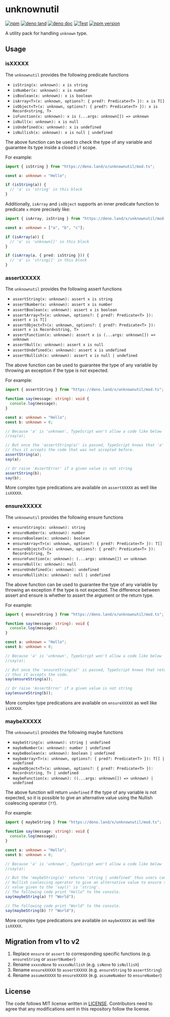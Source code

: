 # unknownutil

[![npm](http://img.shields.io/badge/available%20on-npm-lightgrey.svg?logo=npm&logoColor=white)](https://www.npmjs.com/package/unknownutil)
[![deno land](http://img.shields.io/badge/available%20on-deno.land/x-lightgrey.svg?logo=deno)](https://deno.land/x/unknownutil)
[![deno doc](https://doc.deno.land/badge.svg)](https://doc.deno.land/https/deno.land/x/unknownutil/mod.ts)
[![Test](https://github.com/lambdalisue/deno-unknownutil/workflows/Test/badge.svg)](https://github.com/lambdalisue/deno-unknownutil/actions?query=workflow%3ATest)
[![npm version](https://badge.fury.io/js/unknownutil.svg)](https://badge.fury.io/js/unknownutil)

A utility pack for handling `unknown` type.

[deno]: https://deno.land/

## Usage

### isXXXXX

The `unknownutil` provides the following predicate functions

- `isString(x: unknown): x is string`
- `isNumber(x: unknown): x is number`
- `isBoolean(x: unknown): x is boolean`
- `isArray<T>(x: unknown, options?: { pred?: Predicate<T> }): x is T[]`
- `isObject<T>(x: unknown, options?: { pred?: Predicate<T> }): x is Record<string, T>`
- `isFunction(x: unknown): x is (...args: unknown[]) => unknown`
- `isNull(x: unknown): x is null`
- `isUndefined(x: unknown): x is undefined`
- `isNullish(x: unknown): x is null | undefined`

The above function can be used to check the type of any variable and guarantee
its type inside a closed `if` scope.

For example:

```typescript
import { isString } from "https://deno.land/x/unknownutil/mod.ts";

const a: unknown = "Hello";

if (isString(a)) {
  // 'a' is 'string' in this block
}
```

Additionally, `isArray` and `isObject` supports an inner predicate function to
predicate `x` more precisely like:

```typescript
import { isArray, isString } from "https://deno.land/x/unknownutil/mod.ts";

const a: unknown = ["a", "b", "c"];

if (isArray(a)) {
  // 'a' is 'unknown[]' in this block
}

if (isArray(a, { pred: isString })) {
  // 'a' is 'string[]' in this block
}
```

### assertXXXXX

The `unknownutil` provides the following assert functions

- `assertString(x: unknown): assert x is string`
- `assertNumber(x: unknown): assert x is number`
- `assertBoolean(x: unknown): assert x is boolean`
- `assertArray<T>(x: unknown, options?: { pred?: Predicate<T> }): assert x is T[]`
- `assertObject<T>(x: unknown, options?: { pred?: Predicate<T> }): assert x is Record<string, T>`
- `assertFunction(x: unknown): assert x is (...args: unknown[]) => unknown`
- `assertNull(x: unknown): assert x is null`
- `assertUndefined(x: unknown): assert x is undefined`
- `assertNullish(x: unknown): assert x is null | undefined`

The above function can be used to guarantee the type of any variable by throwing
an exception if the type is not expected.

For example:

```typescript
import { assertString } from "https://deno.land/x/unknownutil/mod.ts";

function say(message: string): void {
  console.log(message);
}

const a: unknown = "Hello";
const b: unknown = 0;

// Because 'a' is 'unknown', TypeScript won't allow a code like below
//say(a);

// But once the 'assertString(a)' is passed, TypeScript knows that 'a' is 'string'
// thus it accepts the code that was not accepted before.
assertString(a);
say(a);

// Or raise 'AssertError' if a given value is not string
assertString(b);
say(b);
```

More complex type predications are available on `assertXXXXX` as well like
`isXXXXX`.

### ensureXXXXX

The `unknownutil` provides the following ensure functions

- `ensureString(x: unknown): string`
- `ensureNumber(x: unknown): number`
- `ensureBoolean(x: unknown): boolean`
- `ensureArray<T>(x: unknown, options?: { pred?: Predicate<T> }): T[]`
- `ensureObject<T>(x: unknown, options?: { pred?: Predicate<T> }): Record<string, T>`
- `ensureFunction(x: unknown): (...args: unknown[]) => unknown`
- `ensureNull(x: unknown): null`
- `ensureUndefined(x: unknown): undefined`
- `ensureNullish(x: unknown): null | undefined`

The above function can be used to guarantee the type of any variable by throwing
an exception if the type is not expected. The difference between assert and
ensure is whether to assert the argument or the return type.

For example:

```typescript
import { ensureString } from "https://deno.land/x/unknownutil/mod.ts";

function say(message: string): void {
  console.log(message);
}

const a: unknown = "Hello";
const b: unknown = 0;

// Because 'a' is 'unknown', TypeScript won't allow a code like below
//say(a);

// But once the 'ensureString(a)' is passed, TypeScript knows that return value is 'string'
// thus it accepts the code.
say(ensureString(a));

// Or raise 'AssertError' if a given value is not string
say(ensureString(b));
```

More complex type predications are available on `ensureXXXXX` as well like
`isXXXXX`.

### maybeXXXXX

The `unknownutil` provides the following maybe functions

- `maybeString(x: unknown): string | undefined`
- `maybeNumber(x: unknown): number | undefined`
- `maybeBoolean(x: unknown): boolean | undefined`
- `maybeArray<T>(x: unknown, options?: { pred?: Predicate<T> }): T[] | undefined`
- `maybeObject<T>(x: unknown, options?: { pred?: Predicate<T> }): Record<string, T> | undefined`
- `maybeFunction(x: unknown): ((...args: unknown[]) => unknown) | undefined`

The above function will return `undefined` if the type of any variable is not
expected, so it is possible to give an alternative value using the Nullish
coalescing operator (`??`).

For example:

```typescript
import { maybeString } from "https://deno.land/x/unknownutil/mod.ts";

function say(message: string): void {
  console.log(message);
}

const a: unknown = "Hello";
const b: unknown = 0;

// Because 'a' is 'unknown', TypeScript won't allow a code like below
//say(a);

// But the 'maybeString(a)' returns 'string | undefined' thus users can use
// Nullish coalescing operator to give an alternative value to ensure that the
// value given to the 'say()' is 'string'.
// The following code print "Hello" to the console.
say(maybeString(a) ?? "World");

// The following code print "World" to the console.
say(maybeString(b) ?? "World");
```

More complex type predications are available on `maybeXXXXX` as well like
`isXXXXX`.

## Migration from v1 to v2

1. Replace `ensure` or `assert` to corresponding specific functions (e.g.
   `ensureString` or `assertNumber`)
2. Rename `xxxxxNone` to `xxxxxNullish` (e.g. `isNone` to `isNullish`)
3. Rename `ensureXXXXX` to `assertXXXXX` (e.g. `ensureString` to `assertString`)
4. Rename `assumeXXXXX` to `ensureXXXXX` (e.g. `assumeNumber` to `ensureNumber`)

## License

The code follows MIT license written in [LICENSE](./LICENSE). Contributors need
to agree that any modifications sent in this repository follow the license.
